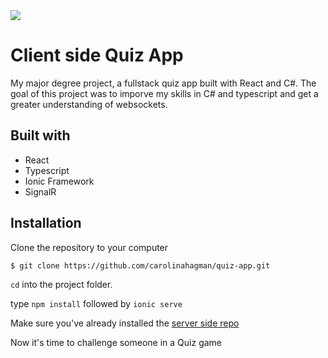 <img src="https://i.imgur.com/o9aewCw.png" width="full">

# Client side Quiz App
My major degree project, a fullstack quiz app built with React and C#. The goal of this project was to imporve my skills in C# and typescript and get a greater understanding of websockets. 


## Built with 

- React
- Typescript
- Ionic Framework
- SignalR


## Installation
Clone the repository to your computer

```
$ git clone https://github.com/carolinahagman/quiz-app.git
```
`cd` into the project folder.

type `npm install` followed by `ionic serve`

Make sure you've already installed the [server side repo](https://github.com/carolinahagman/quiz-app-BE)
 
Now it's time to challenge someone in a Quiz game
